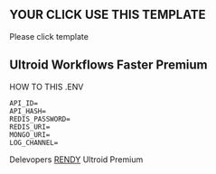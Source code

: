 ## YOUR CLICK USE THIS TEMPLATE

Please click template


## Ultroid Workflows Faster Premium

HOW TO THIS .ENV
```
API_ID=
API_HASH=
REDIS_PASSWORD=
REDIS_URI=
MONGO_URI=
LOG_CHANNEL=
```

Delevopers [RENDY](https://github.com/Randi356) Ultroid Premium
